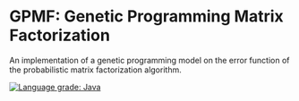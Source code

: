 # GPMF: Genetic Programming Matrix Factorization
An implementation of a genetic programming model on the error function of the probabilistic matrix factorization algorithm.

[![Language grade: Java](https://img.shields.io/lgtm/grade/java/g/diegoperezl/gpmf.svg?logo=lgtm&logoWidth=18)](https://lgtm.com/projects/g/diegoperezl/gpmf/context:java)


